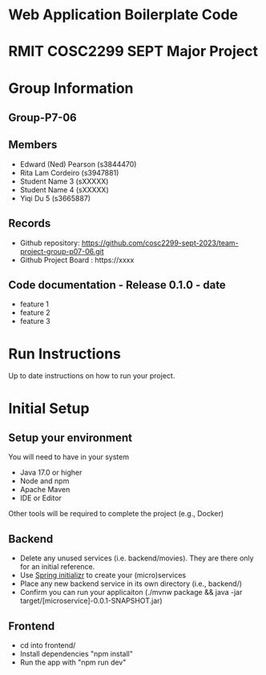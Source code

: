 # Web Application Boilerplate Code


# RMIT COSC2299 SEPT Major Project

# Group Information

## Group-P7-06

## Members
* Edward (Ned) Pearson (s3844470)
* Rita Lam Cordeiro (s3947881)
* Student Name 3 (sXXXXX)
* Student Name 4 (sXXXXX)
* Yiqi Du 5 (s3665887)

## Records

* Github repository: https://github.com/cosc2299-sept-2023/team-project-group-p07-06.git
* Github Project Board : https://xxxx

	
## Code documentation - Release 0.1.0 - date
* feature 1
* feature 2
* feature 3
  

# Run Instructions

Up to date instructions on how to run your project.


# Initial Setup

## Setup your environment 
You will need to have in your system

- Java 17.0 or higher
- Node and npm
- Apache Maven
- IDE or Editor

Other tools will be required to complete the project (e.g., Docker)

## Backend

- Delete any unused services (i.e. backend/movies). They are there only for an initial reference.
- Use [Spring initializr](https://start.spring.io/) to create your (micro)services
- Place any new backend service in its own directory (i.e., backend/<service-name>)
- Confirm you can run your applicaiton (./mvnw package && java -jar target/[microservice]-0.0.1-SNAPSHOT.jar)

## Frontend
- cd into frontend/
- Install dependencies "npm install"
- Run the app with "npm run dev"




